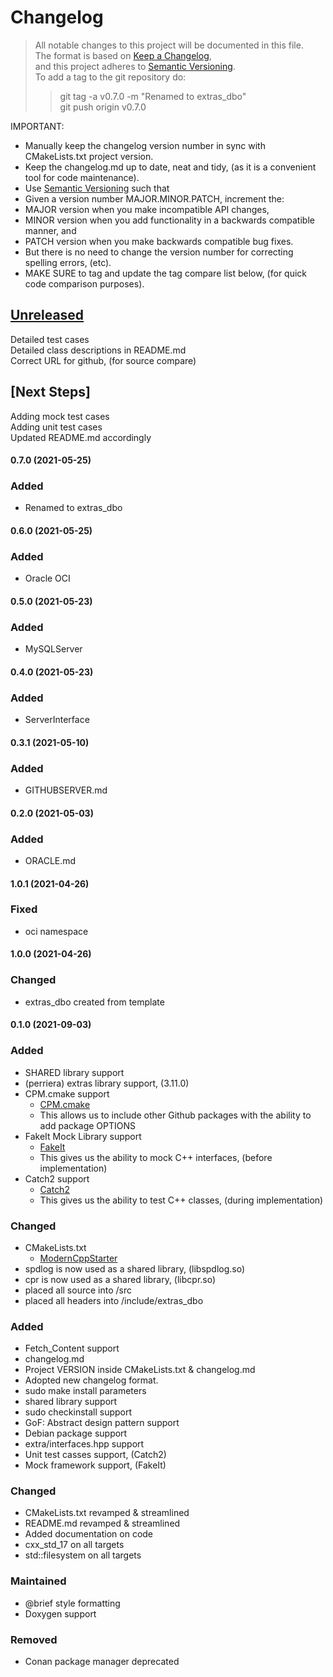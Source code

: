 # Changelog

> All notable changes to this project will be documented in this file.</br>
> The format is based on [Keep a Changelog](https://keepachangelog.com/en/1.0.0/), </br>
> and this project adheres to [Semantic Versioning](https://semver.org/spec/v2.0.0.html).</br>
> To add a tag to the git repository do:
>
> > git tag -a v0.7.0 -m "Renamed to extras_dbo"</br>
> > git push origin v0.7.0

IMPORTANT:

- Manually keep the changelog version number in sync with CMakeLists.txt project version.<br>
- Keep the changelog.md up to date, neat and tidy, (as it is a convenient tool for code maintenance).<br>
- Use [Semantic Versioning](https://semver.org/spec/v2.0.0.html) such that<br>
- Given a version number MAJOR.MINOR.PATCH, increment the:<br>
- MAJOR version when you make incompatible API changes,<br>
- MINOR version when you add functionality in a backwards compatible manner, and<br>
- PATCH version when you make backwards compatible bug fixes. <br>
- But there is no need to change the version number for correcting spelling errors, (etc).<br>
- MAKE SURE to tag and update the tag compare list below, (for quick code comparison purposes).<br>

## [Unreleased]

Detailed test cases</br>
Detailed class descriptions in README.md</br>
Correct URL for github, (for source compare)</br>

## [Next Steps]

Adding mock test cases </br>
Adding unit test cases </br>
Updated README.md accordingly</br>

#### 0.7.0 (2021-05-25)
### Added
- Renamed to extras_dbo

#### 0.6.0 (2021-05-25)
### Added
- Oracle OCI

#### 0.5.0 (2021-05-23)
### Added
- MySQLServer

#### 0.4.0 (2021-05-23)
### Added
- ServerInterface

#### 0.3.1 (2021-05-10)
### Added
- GITHUBSERVER.md

#### 0.2.0 (2021-05-03)
### Added
- ORACLE.md

#### 1.0.1 (2021-04-26)
### Fixed
- oci namespace

#### 1.0.0 (2021-04-26)
### Changed
- extras_dbo created from template

#### 0.1.0 (2021-09-03)
### Added
- SHARED library support
- (perriera) extras library support, (3.11.0)
- CPM.cmake support
  - [CPM.cmake](https://github.com/cpm-cmake/CPM.cmake/blob/master/LICENSE)
  - This allows us to include other Github packages with the ability
    to add package OPTIONS
- FakeIt Mock Library support
  - [FakeIt](https://github.com/eranpeer/FakeIt)
  - This gives us the ability to mock C++ interfaces, (before implementation)
- Catch2 support
  - [Catch2](https://github.com/catchorg/Catch2)
  - This gives us the ability to test C++ classes, (during implementation)
### Changed
- CMakeLists.txt
  - [ModernCppStarter](https://github.com/TheLartians/ModernCppStarter/blob/master/LICENSE)
- spdlog is now used as a shared library, (libspdlog.so)
- cpr is now used as a shared library, (libcpr.so)
- placed all source into /src
- placed all headers into /include/extras_dbo
### Added
- Fetch_Content support
- changelog.md
- Project VERSION inside CMakeLists.txt & changelog.md
- Adopted new changelog format.
- sudo make install parameters
- shared library support
- sudo checkinstall support
- GoF: Abstract design pattern support
- Debian package support
- extra/interfaces.hpp support
- Unit test casses support, (Catch2)
- Mock framework support, (FakeIt)
### Changed
- CMakeLists.txt revamped & streamlined
- README.md revamped & streamlined
- Added documentation on code
- cxx_std_17 on all targets
- std::filesystem on all targets
### Maintained
- @brief style formatting
- Doxygen support
### Removed
- Conan package manager deprecated

[unreleased]: https://github.com/perriera/extras_dbo/compare/v0.7.0...HEAD
[0.7.0]: https://github.com/perriera/extras_dbo/compare/v0.6.0...v0.7.0
[0.6.0]: https://github.com/perriera/extras_dbo/compare/v0.5.0...v0.6.0
[0.5.0]: https://github.com/perriera/extras_dbo/compare/v0.4.0...v0.5.0
[0.4.0]: https://github.com/perriera/extras_dbo/compare/v0.3.1...v0.4.0
[0.3.1]: https://github.com/perriera/extras_dbo/compare/v0.2.0...v0.3.1
[0.2.0]: https://github.com/perriera/extras_dbo/compare/v1.0.1...v0.2.0
[1.0.1]: https://github.com/perriera/extras_dbo/compare/v1.0.0...v1.0.1
[1.0.0]: https://github.com/perriera/extras_dbo/compare/v0.1.0...v1.0.0
[0.1.0]: https://github.com/perriera/extras_dbo/releases/tag/v0.1.0
